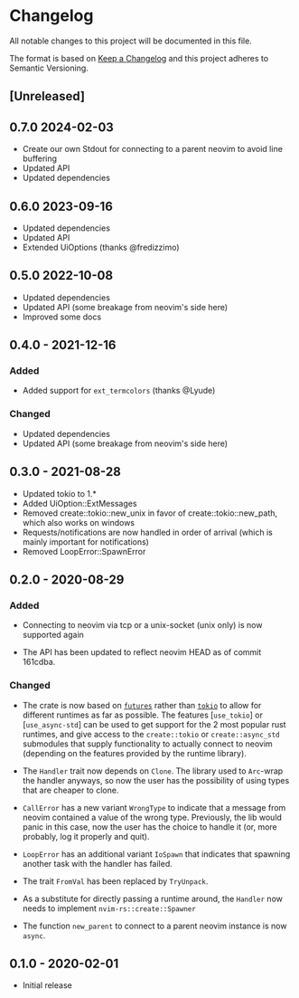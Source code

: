 # Changelog

All notable changes to this project will be documented in this file.

The format is based on [Keep a Changelog](https://keepachangelog.com/en/1.0.0/)
and this project adheres to Semantic Versioning.

## [Unreleased]

## 0.7.0 2024-02-03
- Create our own Stdout for connecting to a parent neovim to avoid line buffering
- Updated API
- Updated dependencies

## 0.6.0 2023-09-16
- Updated dependencies
- Updated API
- Extended UiOptions (thanks @fredizzimo)

## 0.5.0  2022-10-08

- Updated dependencies
- Updated API (some breakage from neovim's side here)
- Improved some docs 


## 0.4.0 - 2021-12-16

### Added
- Added support for `ext_termcolors` (thanks @Lyude)

### Changed
- Updated dependencies
- Updated API (some breakage from neovim's side here)


## 0.3.0 - 2021-08-28

- Updated tokio to 1.\*
- Added UiOption::ExtMessages
- Removed create::tokio::new_unix in favor of create::tokio::new_path, which also
  works on windows
- Requests/notifications are now handled in order of arrival (which is mainly important
  for notifications)
- Removed LoopError::SpawnError


## 0.2.0 - 2020-08-29

### Added
- Connecting to neovim via tcp or a unix-socket (unix only) is now supported again

- The API has been updated to reflect neovim HEAD as of commit 161cdba.

### Changed
- The crate is now based on [`futures`](https://crates.io/crates/futures)
  rather than [`tokio`](https://crates.io/crates/tokio) to allow for different
  runtimes as far as possible. The features [`use_tokio`] or [`use_async-std`]
  can be used to get support for the 2 most popular rust runtimes, and give
  access to the `create::tokio` or `create::async_std` submodules that supply
  functionality to actually connect to neovim (depending on the features
  provided by the runtime library).

- The `Handler` trait now depends on `Clone`. The library used to `Arc`-wrap
  the handler anyways, so now the user has the possibility of using types that
  are cheaper to clone.

- `CallError` has a new variant `WrongType` to indicate that a message from
  neovim contained a value of the wrong type. Previously, the lib would panic
  in this case, now the user has the choice to handle it (or, more probably,
  log it properly and quit).

- `LoopError` has an additional variant `IoSpawn` that indicates that spawning
  another task with the handler has failed.

- The trait `FromVal` has been replaced by `TryUnpack`.

- As a substitute for directly passing a runtime around, the `Handler` now
  needs to implement `nvim-rs::create::Spawner`

- The function `new_parent` to connect to a parent neovim instance is now
  `async`.

## 0.1.0 - 2020-02-01
- Initial release
